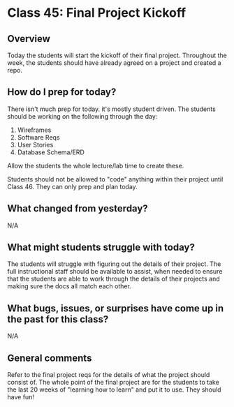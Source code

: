 # Class 45: Final Project Kickoff

## Overview
Today the students will start the kickoff of their
final project. Throughout the week, the students
should have already agreed on a project and created a repo. 


## How do I prep for today?
There isn't much prep for today. it's mostly student driven. 
The students should be working on the following through the day:

1. Wireframes
1. Software Reqs
1. User Stories
1. Database Schema/ERD

Allow the students the whole lecture/lab time to
create these.

Students should not be allowed to "code" anything within their project
until Class 46. They can only prep and plan today.

## What changed from yesterday? 
N/A

## What might students struggle with today?  
The students will struggle with figuring out the details of their project. 
The full instructional staff should be available to assist, when needed 
 to ensure that the students are able to work through the details of their projects and making sure the docs all match each other. 

## What bugs, issues, or surprises have come up in the past for this class?
N/A

## General comments
Refer to the final project reqs for the details of what the project should consist of. The whole point of the final project are for
the students to take the last 20 weeks of "learning how to learn"
and put it to use. They should have fun!